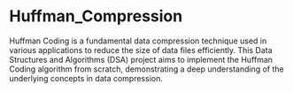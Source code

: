 # Huffman_Compression
Huffman Coding is a fundamental data compression technique used in various applications to reduce the size of data files efficiently. This Data Structures and Algorithms (DSA) project aims to implement the Huffman Coding algorithm from scratch, demonstrating a deep understanding of the underlying concepts in data compression.
